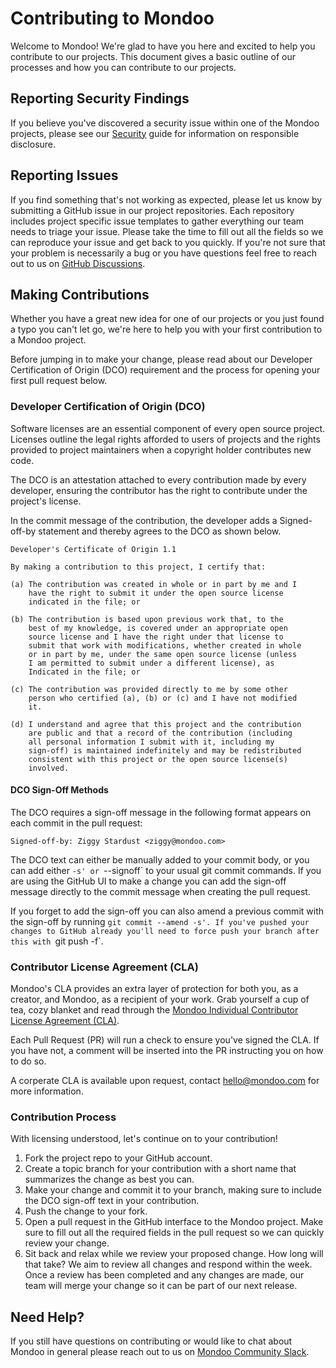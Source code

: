 # Contributing to Mondoo

Welcome to Mondoo! We're glad to have you here and excited to help you contribute to our projects. This document gives a basic outline of our processes and how you can contribute to our projects.

## Reporting Security Findings

If you believe you've discovered a security issue within one of the Mondoo projects, please see our [Security](SECURITY.md) guide for information on responsible disclosure.

## Reporting Issues

If you find something that's not working as expected, please let us know by submitting a GitHub issue in our project repositories. Each repository includes project specific issue templates to gather everything our team needs to triage your issue. Please take the time to fill out all the fields so we can reproduce your issue and get back to you quickly. If you're not sure that your problem is necessarily a bug or you have questions feel free to reach out to us on [GitHub Discussions](https://github.com/orgs/mondoohq/discussions).

## Making Contributions

Whether you have a great new idea for one of our projects or you just found a typo you can't let go, we're here to help you with your first contribution to a Mondoo project.

Before jumping in to make your change, please read about our Developer Certification of Origin (DCO) requirement and the process for opening your first pull request below.

### Developer Certification of Origin (DCO)

Software licenses are an essential component of every open source project. Licenses outline the legal rights afforded to users of projects and the rights provided to project maintainers when a copyright holder contributes new code.

The DCO is an attestation attached to every contribution made by every developer, ensuring the contributor has the right to contribute under the project's license. 

In the commit message of the contribution, the developer adds a Signed-off-by statement and thereby agrees to the DCO as shown below.


```
Developer's Certificate of Origin 1.1

By making a contribution to this project, I certify that:

(a) The contribution was created in whole or in part by me and I
    have the right to submit it under the open source license
    indicated in the file; or

(b) The contribution is based upon previous work that, to the
    best of my knowledge, is covered under an appropriate open
    source license and I have the right under that license to
    submit that work with modifications, whether created in whole
    or in part by me, under the same open source license (unless
    I am permitted to submit under a different license), as
    Indicated in the file; or

(c) The contribution was provided directly to me by some other
    person who certified (a), (b) or (c) and I have not modified
    it.

(d) I understand and agree that this project and the contribution
    are public and that a record of the contribution (including
    all personal information I submit with it, including my
    sign-off) is maintained indefinitely and may be redistributed
    consistent with this project or the open source license(s)
    involved.
```

#### DCO Sign-Off Methods

The DCO requires a sign-off message in the following format appears on each commit in the pull request:

```
Signed-off-by: Ziggy Stardust <ziggy@mondoo.com>
```

The DCO text can either be manually added to your commit body, or you can add either `-s' or `--signoff` to your usual git commit commands. If you are using the GitHub UI to make a change you can add the sign-off message directly to the commit message when creating the pull request. 

If you forget to add the sign-off you can also amend a previous commit with the sign-off by running `git commit --amend -s'. If you've pushed your changes to GitHub already you'll need to force push your branch after this with `git push -f`.

### Contributor License Agreement (CLA)

Mondoo's CLA provides an extra layer of protection for both you, as a creator, and Mondoo, as a recipient of your work. Grab yourself a cup of tea, cozy blanket and read through the [Mondoo Individual Contributor License Agreement (CLA)](CLA.md).

Each Pull Request (PR) will run a check to ensure you've signed the CLA. If you have not, a comment will be inserted into the PR instructing you on how to do so.  

A corperate CLA is available upon request, contact hello@mondoo.com for more information.
### Contribution Process

With licensing understood, let's continue on to your contribution!

1. Fork the project repo to your GitHub account.
2. Create a topic branch for your contribution with a short name that summarizes the change as best you can.
3. Make your change and commit it to your branch, making sure to include the DCO sign-off text in your contribution.
4. Push the change to your fork.
5. Open a pull request in the GitHub interface to the Mondoo project. Make sure to fill out all the required fields in the pull request so we can quickly review your change.
6. Sit back and relax while we review your proposed change. How long will that take? We aim to review all changes and respond within the week. Once a review has been completed and any changes are made, our team will merge your change so it can be part of our next release.

## Need Help?

If you still have questions on contributing or would like to chat about Mondoo in general please reach out to us on [Mondoo Community Slack](https://mondoo.link/slack).
